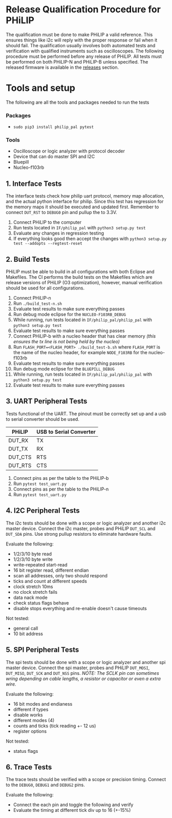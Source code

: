 # Release Qualification Procedure for PHiLIP
The qualification must be done to make PHiLIP a valid reference.
This ensures things like i2c will reply with the proper response or fail when it should fail.
The qualification usually involves both automated tests and verification with qualified instruments such as oscilloscopes.
The following procedure must be performed before any release of PHiLIP.
All tests must be performed on both PHiLIP-N and PHiLIP-B unless specified.
The released firmware is available in the [releases](https://github.com/riot-appstore/PHiLIP/releases) section.

# Tools and setup
The following are all the tools and packages needed to run the tests

### Packages
- `sudo pip3 install philip_pal pytest`

### Tools
- Oscilloscope or logic analyzer with protocol decoder
- Device that can do master SPI and I2C
- Bluepill
- Nucleo-f103rb


## 1. Interface Tests
The interface tests check how philip uart protocol, memory map allocation, and the actual python interface for philip.
Since this test has regression for the memory maps it should be executed and updated first.
Remember to connect `DUT_RST` to `DEBUG0` pin and pullup the to 3.3V.

1. Connect PHiLIP to the computer
2. Run tests located in `IF/philip_pal` with `python3 setup.py test`
3. Evaluate any changes in regression testing
4. If everything looks good then accept the changes with `python3 setup.py test --addopts --regtest-reset`

## 2. Build Tests
PHiLIP must be able to build in all configurations with both Eclipse and Makefiles.
The CI performs the build tests on the Makefiles which are release versions of PHiLIP (O3 optimization), however, manual verification should be used for all configurations.

1. Connect PHiLIP-n
2. Run `./build_test-n.sh`
3. Evaluate test results to make sure everything passes
4. Run debug mode eclipse for the `NUCLEO-F103RB_DEBUG`
5. While running, run tests located in `IF/philip_pal/philip_pal` with `python3 setup.py test`
6. Evaluate test results to make sure everything passes
7. Connect PHiLIP-b with a nucleo header that has clear memory _(this ensures the tx line is not being held by the nucleo)_
8. Run `FLASH_PORT=<FLASH_PORT> ./build_test-b.sh` where `FLASH_PORT` is the name of the nucleo header, for example `NODE_F103RB` for the nucleo-f103rb
9. Evaluate test results to make sure everything passes
10. Run debug mode eclipse for the `BLUEPILL_DEBUG`
11. While running, run tests located in `IF/philip_pal/philip_pal` with `python3 setup.py test`
12. Evaluate test results to make sure everything passes

## 3. UART Peripheral Tests
Tests functional of the UART.  The pinout must be correctly set up and a usb to serial converter should be used.

PHiLIP |     USB to Serial Converter
--------|-----------------------------
DUT_RX  | TX
DUT_TX | RX
DUT_CTS | RTS
DUT_RTS | CTS

1. Connect pins as per the table to the PHiLIP-b
2. Run `pytest test_uart.py`
3. Connect pins as per the table to the PHiLIP-n
4. Run `pytest test_uart.py`

## 4. I2C Peripheral Tests
The i2c tests should be done with a scope or logic analyzer and another i2c master device. Connect the i2c master, probes and PHiLIP `DUT_SCL` and `DUT_SDA` pins.  Use strong pullup resistors to eliminate hardware faults.


Evaluate the following:
- 1/2/3/10 byte read
- 1/2/3/10 byte write
- write-repeated start-read
- 16 bit register read, different endian
- scan all addresses, only two should respond
- ticks and count at different speeds
- clock stretch 10ms
- no clock stretch fails
- data nack mode
- check status flags behave
- disable stops everything and re-enable doesn't cause timeouts

Not tested:
- general call
- 10 bit address

## 5. SPI Peripheral Tests
The spi tests should be done with a scope or logic analyzer and another spi master device. Connect the spi master, probes and PHiLIP `DUT_MOSI`, `DUT_MISO`, `DUT_SCK` and `DUT_NSS` pins.  _NOTE: The SCLK pin can sometimes wring depending on cable lengths, a resistor or capacitor or even a extra wire._

Evaluate the following:
- 16 bit modes and endianess
- different if types
- disable works
- different modes (4)
- counts and ticks (tick reading +- 12 us)
- register options

Not tested:
- status flags

## 6. Trace Tests
The trace tests should be verified with a scope or precision timing.  Connect to the `DEBUG0`, `DEBUG1` and `DEBUG2` pins.

Evaluate the following:
- Connect the each pin and toggle the following and verify
- Evaluate the timing at different tick div up to 16 (+-15%)
